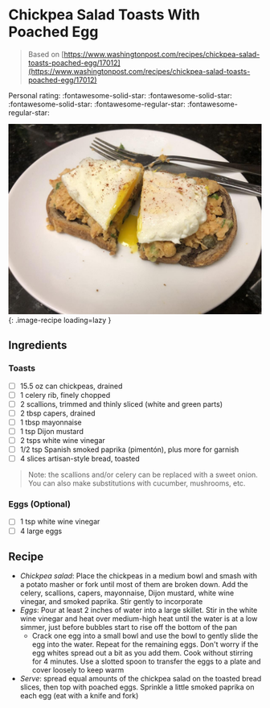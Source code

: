 # Chickpea Salad Toasts With Poached Egg

> Based on [https://www.washingtonpost.com/recipes/chickpea-salad-toasts-poached-egg/17012](https://www.washingtonpost.com/recipes/chickpea-salad-toasts-poached-egg/17012)

<!-- {cts} rating=3; (User can specify rating on scale of 1-5) -->

Personal rating: :fontawesome-solid-star: :fontawesome-solid-star: :fontawesome-solid-star: :fontawesome-regular-star: :fontawesome-regular-star:

<!-- {cte} -->

<!-- {cts} name_image=chickpea_salad_toasts_with_poached_egg.jpeg; (User can specify image name) -->

![chickpea_salad_toasts_with_poached_egg.jpeg](./chickpea_salad_toasts_with_poached_egg.jpeg){: .image-recipe loading=lazy }

<!-- {cte} -->

## Ingredients

### Toasts

- [ ] 15.5 oz can chickpeas, drained
- [ ] 1 celery rib, finely chopped
- [ ] 2 scallions, trimmed and thinly sliced (white and green parts)
- [ ] 2 tbsp capers, drained
- [ ] 1 tbsp mayonnaise
- [ ] 1 tsp Dijon mustard
- [ ] 2 tsps white wine vinegar
- [ ] 1/2 tsp Spanish smoked paprika (pimentón), plus more for garnish
- [ ] 4 slices artisan-style bread, toasted

> Note: the scallions and/or celery can be replaced with a sweet onion. You can also make substitutions with cucumber, mushrooms, etc.

### Eggs (Optional)

- [ ] 1 tsp white wine vinegar
- [ ] 4 large eggs

## Recipe

- *Chickpea salad*: Place the chickpeas in a medium bowl and smash with a potato masher or fork until most of them are broken down. Add the celery, scallions, capers, mayonnaise, Dijon mustard, white wine vinegar, and smoked paprika. Stir gently to incorporate
- *Eggs*: Pour at least 2 inches of water into a large skillet. Stir in the white wine vinegar and heat over medium-high heat until the water is at a low simmer, just before bubbles start to rise off the bottom of the pan
    - Crack one egg into a small bowl and use the bowl to gently slide the egg into the water. Repeat for the remaining eggs. Don't worry if the egg whites spread out a bit as you add them. Cook without stirring for 4 minutes. Use a slotted spoon to transfer the eggs to a plate and cover loosely to keep warm
- *Serve*: spread equal amounts of the chickpea salad on the toasted bread slices, then top with poached eggs. Sprinkle a little smoked paprika on each egg (eat with a knife and fork)
